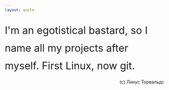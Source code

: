 ```yaml
---
layout: quote
---
```


<span class="citation">
    I'm an egotistical bastard, so I name all my projects after myself.
    First Linux, now git.	
</span>

<span class="author">(c) Линус Торвальдс</span>

<style>
    .citation {
        font-size: 2rem;
        line-height: 3.5rem;
    }

    .author {
        display: flex;
        justify-content: end;
    }
</style>
